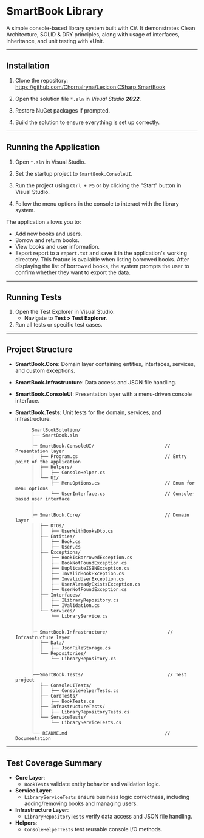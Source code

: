 ﻿# SmartBook Library

A simple console-based library system built with C#. It demonstrates Clean Architecture, SOLID & DRY principles, along with usage of interfaces, inheritance, and unit testing with xUnit.

---

## Installation

1. Clone the repository: https://github.com/ChornaIryna/Lexicon.CSharp.SmartBook

2. Open the solution file `*.sln` in *Visual Studio **2022***.

3. Restore NuGet packages if prompted.

4. Build the solution to ensure everything is set up correctly.

---

## Running the Application

1. Open `*.sln` in Visual Studio.

2. Set the startup project to `SmartBook.ConsoleUI`.

3. Run the project using `Ctrl + F5` or by clicking the "Start" button in Visual Studio.

4. Follow the menu options in the console to interact with the library system.

The application allows you to:
- Add new books and users.
- Borrow and return books.
- View books and user information.
- Export report to a `report.txt` and save it in the application's working directory. This feature is available when listing borrowed books. After displaying the list of borrowed books, the system prompts the user to confirm whether they want to export the data.

---

## Running Tests

1. Open the Test Explorer in Visual Studio:
   - Navigate to __Test > Test Explorer__.
2. Run all tests or specific test cases.


---

## Project Structure

- **SmartBook.Core**: Domain layer containing entities, interfaces, services, and custom exceptions.
- **SmartBook.Infrastructure**: Data access and JSON file handling.
- **SmartBook.ConsoleUI**: Presentation layer with a menu-driven console interface.
- **SmartBook.Tests**: Unit tests for the domain, services, and infrastructure.


			SmartBookSolution/
			├── SmartBook.sln                        
			│  
			├─ SmartBook.ConsoleUI/                          // Presentation layer 
			│  ├── Program.cs                                // Entry point of the application
			│  ├── Helpers/
			│  │   ├── ConsoleHelper.cs                      
			│  └── UI/
			│      ├── MenuOptions.cs                        // Enum for menu options
			│      └── UserInterface.cs                      // Console-based user interface
			│              
			│
			├─ SmartBook.Core/                               // Domain layer 
			│  ├── DTOs/
			│  │   ├── UserWithBooksDto.cs                       
			│  ├── Entities/
			│  │   ├── Book.cs
			│  │   ├── User.cs                       
			│  ├── Exceptions/
			│  │   ├── BookIsBorrowedException.cs     
			│  │   ├── BookNotFoundException.cs      
			│  │   ├── DuplicateISBNException.cs      
			│  │   ├── InvalidBookException.cs      
			│  │   ├── InvalidUserException.cs      
			│  │   ├── UserAlreadyExistsException.cs      
			│  │   ├── UserNotFoundException.cs      
			│  ├── Interfaces/
			│  │   ├── ILibraryRepository.cs         
			│  │   ├── IValidation.cs                
			│  └── Services/
			│      └── LibraryService.cs             
			│                     
			│  
			├─ SmartBook.Infrastructure/                      // Infrastructure layer 
			│  ├── Data/
			│  │   ├── JsonFileStorage.cs                
			│  └── Repositories/
			│      └── LibraryRepository.cs          
			│  
			│
			├──SmartBook.Tests/                               // Test project
			│  ├── ConsoleUITests/
			│  │   ├── ConsoleHelperTests.cs         
			│  ├── CoreTests/
			│  │   ├── BookTests.cs                  
			│  ├── InfrastructureTests/
			│  │   ├── LibraryRepositoryTests.cs     
			│  └── ServiceTests/
			│      └── LibraryServiceTests.cs        
			│
			└── README.md                                    // Documentation



---

## Test Coverage Summary

- **Core Layer**:
  - `BookTests` validate entity behavior and validation logic.
- **Service Layer**:
  - `LibraryServiceTests` ensure business logic correctness, including adding/removing books and managing users.
- **Infrastructure Layer**:
  - `LibraryRepositoryTests` verify data access and JSON file handling.
- **Helpers**:
  - `ConsoleHelperTests` test reusable console I/O methods.

